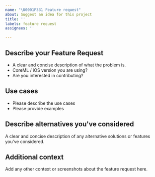 ```yaml
---
name: "\U0001F331 Feature request"
about: Suggest an idea for this project
title: ''
labels: feature request
assignees: ''

---
```


## Describe your Feature Request
- A clear and concise description of what the problem is.
- CoreML / iOS version you are using?
- Are you interested in contributing?

## Use cases
- Please describe the use cases
- Please provide examples

## Describe alternatives you've considered
A clear and concise description of any alternative solutions or features you've considered.

## Additional context
Add any other context or screenshots about the feature request here.
